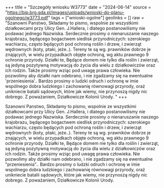 +++
title = "Szczegóły wniosku W3773"
date = "2024-06-14"
source = "https://bip.brg.gda.pl/images/uploads/wnioski-do-planu-ogolnego/w3773.pdf"
tags = ["wnioski-ogolne"]
geolinks = []
raw = "Szanowni Panstwo, Składamy to pismo, wspolnie ze wszystkimi działkowcami przy Ulicy Gen. J.Hallera, i dlatego postanowilismy nie podawac jednego Nazwiska. Serdecznie prosimy o nienaruszanie naszego krajobrazu, będącego bogactwem siedlisk przyrodniczych: szerokiego wachiarzu, często będących pod ochroną roślin i drzew, i zwierząt wędrownych (koty, ptaki, jeże..). Tereny te są wg. prawników dobrze je znających, w wielu przypadkach objęte ochroną, wg aktu prawnego 9 ochronie przyrody. Działki te, Będące domem nie tylko dla roślin i zwierząt, są jedyną pozytywną motywacją do życia dla wielu z działkowiczów oraz ich rodzin. Także prosimy wziąc pod uwagę prawa człowieka. Nie pozwolimy aby działki nam odebrano, i nie zgadzamy się na ewentualne 'przeniesienia'.. Bardzo prosimy o ludzki odruch i ochronę w imie wspólnego dobra ludzkiego i zachowanię równowagi przyrody, oraż unikniecie batalii sądowych, które jak wiemy, nie przynoszą nigdy nic dobrego. Z poważaniem, Działkowicze Kolonii Urody. "
+++

Szanowni Panstwo, Składamy to pismo, wspolnie ze wszystkimi działkowcami przy
Ulicy Gen. J.Hallera, i dlatego postanowilismy nie podawac jednego Nazwiska. Serdecznie
prosimy o nienaruszanie naszego krajobrazu, będącego bogactwem siedlisk przyrodniczych:
szerokiego wachiarzu, często będących pod ochroną roślin i drzew, i zwierząt wędrownych (koty,
ptaki, jeże..). Tereny te są wg. prawników dobrze je znających, w wielu przypadkach objęte
ochroną, wg aktu prawnego 9 ochronie przyrody. Działki te, Będące domem nie tylko dla roślin i
zwierząt, są jedyną pozytywną motywacją do życia dla wielu z działkowiczów oraz ich rodzin.
Także prosimy wziąc pod uwagę prawa człowieka. Nie pozwolimy aby działki nam odebrano, i
nie zgadzamy się na ewentualne "przeniesienia".. Bardzo prosimy o ludzki odruch i ochronę w
imie wspólnego dobra ludzkiego i zachowanię równowagi przyrody, oraż unikniecie batalii
sądowych, które jak wiemy, nie przynoszą nigdy nic dobrego. Z poważaniem, Działkowicze
Kolonii Urody.



